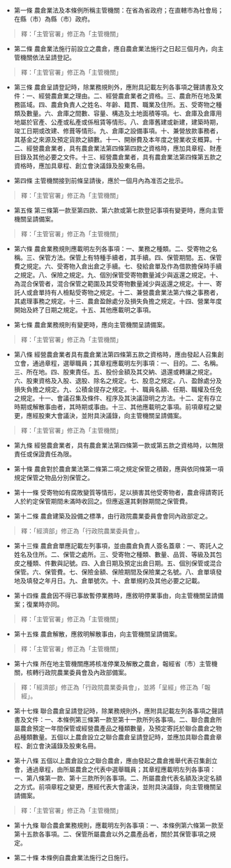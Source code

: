 * 第一條 農倉業法及本條例所稱主管機關：在省為省政府；在直轄市為社會局；在縣（市）為縣（市）政府。

> 釋：「主管官署」修正為「主管機關」

* 第二條 農倉業法施行前設立之農倉，應自農倉業法施行之日起三個月內，向主管機關依法呈請登記。

> 釋：「主管官署」修正為「主管機關」

* 第三條 農倉呈請登記時，除業務規則外，應附具記載左列各事項之聲請書及文件：一、經營農倉業之理由。二、經營農倉業者之資格。三、農倉所在地及業務區域。四、農倉負責人之姓名、年齡、籍貫、職業及住所。五、受寄物之種類及數量。六、倉庫之間數、容量、構造及土地面積等項。七、倉庫及倉庫用地屬於官產、公產或私產或係租賃等情形。八、倉庫舊建或新建，建築時期，竣工日期或改建、修葺等情形。九、倉庫之設備事項。十、兼營放款事務者，其基金之來源及預定貨款之額數。十一、開辦費及本年度之營業收支概算。十二、經營農倉業者，具有農倉業法第四條第四款之資格時，應加具章程、財產目錄及其他必要之文件。十三、經營農倉業者，具有農倉業法第四條第五款之資格時，應加具章程、創立會決議錄及股東名冊。

* 第四條 主管機關接到前條呈請後，應於一個月內為准否之批示。

> 釋：「主管官署」修正為「主管機關」

* 第五條 第三條第一款至第四款、第六款或第七款登記事項有變更時，應向主管機關呈請備案。

> 釋：「主管官署」修正為「主管機關」

* 第六條 農倉業務規則應載明左列各事項：一、業務之種類。二、受寄物之名稱。三、保管方法。保管上有特種手續者，其手續。四、保管期間。五、保管費之規定。六、受寄物入倉出倉之手續。七、發給倉單及作為借款擔保時手續之規定。八、保險之規定。九、個別保管受寄物數量減少與返還之規定。十、為混合保管者，混合保管之範圍及其受寄物數量減少與返還之規定。十一、寄託人或倉單持有人檢點受寄物之規定。十二、兼營農倉業法第六條之事務者，其處理事務之規定。十三、農倉盈餘處分及損失負擔之規定。十四、營業年度開始及終了日期之規定。十五、其他應載明之事項。

* 第七條 農倉業務規則有變更時，應向主管機關呈請備案。

> 釋：「主管官署」修正為「主管機關」

* 第八條 經營農倉業者具有農倉業法第四條第五款之資格時，應由發起人召集創立會，通過章程，選舉職員；其章程應載明左列事項：一、目的。二、名稱。三、所在地。四、股東責任。五、股份金額及其交納、退還或轉讓之規定。六、股東資格及入股、退股、除名之規定。七、股息之規定。八、盈餘處分及損失負擔之規定。九、公積金提存之規定。十、職員名額、任期、職權及任免之規定。十一、會議召集及條件、程序及其決議證明之方法。十二、定有存立時期或解散事由者，其時期或事由。十三、其他應載明之事項。前項章程之變更，應經股東大會議決，並附具決議錄，向主管機關呈請備案。

> 釋：「主管官署」修正為「主管機關」

* 第九條 經營農倉業者，具有農倉業法第四條第一款或第五款之資格時，以無限責任或保證責任為限。

* 第十條 農倉對於農倉業法第二條第二項之規定保管之積穀，應與依同條第一項規定保管之物品分別保管之。

* 第十一條 受寄物如有腐敗變質等情形，足以損害其他受寄物者，農倉得請寄託人於約定保管期間未滿時收回之。但應返還其剩餘期間之保管費。

* 第十二條 農倉建築及設備之標準，由行政院農業委員會會同內政部定之。

> 釋：「經濟部」修正為「行政院農業委員會」。

* 第十三條 農倉倉單應記載左列事項，並由農倉負責人簽名蓋章：一、寄託人之姓名及住所。二、保管之處所。三、受寄物之種類、數量、品質、等級及其包皮之種類、件數與記號。四、入倉日期及預定出倉日期。五、個別保管或混合保管。六、保管費。七、保險金額、保險期間及保險業之名號。八、倉單填發地及填發之年月日。九、倉單號次。十、倉單規約及其他必要之記載。

* 第十四條 農倉因不得已事故暫停業務時，應敘明停業事由，向主管機關呈請備案；復業時亦同。

> 釋：「主管官署」修正為「主管機關」

* 第十五條 農倉解散，應敘明解散事由，向主管機關呈請備案。

> 釋：「主管官署」修正為「主管機關」

* 第十六條 所在地主管機關應將核准停業及解散之農倉，報經省（市）主管機關，核轉行政院農業委員會及內政部備案。

> 釋：「經濟部」修正為「行政院農業委員會」，並將「呈經」修正為「報經」。

* 第十七條 聯合農倉呈請登記時，除業務規則外，應附具記載左列各事項之聲請書及文件：一、本條例第三條第一款至第十一款所列各事項。二、聯合農倉所屬農倉預定一年間保管或經營農產品之種類數量，及預定寄託於聯合農倉之物品種類數量。五個以上農倉設立之聯合農倉呈請登記時，並應加具聯合農倉章程、創立會決議錄及股東名冊。

* 第十八條 五個以上農倉設立之聯合農倉，應由發起之農倉推舉代表召集創立會，通過章程，由所屬農倉之代表中選舉職員；其章程應載明左列各事項：一、第八條第一款、第十三款所列各事項。二、所屬農倉代表名額及決定名額之方式。前項章程之變更，應經代表大會議決，並附具決議錄，向主管機關呈請備案。

> 釋：「主管官署」修正為「主管機關」

* 第十九條 聯合農倉業務規則，應載明左列各事項：一、本條例第六條第一款至第十五款各事項。二、保管所屬農倉以外之農產品者，關於其保管事項之規定。

* 第二十條 本條例自農倉業法施行之日施行。

